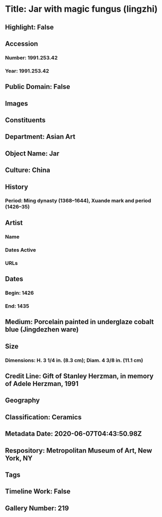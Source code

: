 # Title: Jar with magic fungus (lingzhi)
## Highlight: False
## Accession
### Number: 1991.253.42
### Year: 1991.253.42
## Public Domain: False
## Images
## Constituents
## Department: Asian Art
## Object Name: Jar
## Culture: China
## History
### Period: Ming dynasty (1368–1644), Xuande mark and period (1426–35)
## Artist
### Name
### Dates Active
### URLs
## Dates
### Begin: 1426
### End: 1435
## Medium: Porcelain painted in underglaze cobalt blue (Jingdezhen ware)
## Size
### Dimensions: H. 3 1/4 in. (8.3 cm); Diam. 4 3/8 in. (11.1 cm)
## Credit Line: Gift of Stanley Herzman, in memory of Adele Herzman, 1991
## Geography
## Classification: Ceramics
## Metadata Date: 2020-06-07T04:43:50.98Z
## Respository: Metropolitan Museum of Art, New York, NY
## Tags
## Timeline Work: False
## Gallery Number: 219